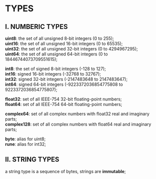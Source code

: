 # **TYPES**

## **I. NUMBERIC TYPES**
**uint8**: the set of all unsigned 8-bit integers (0 to 255);  
**uint16**: the set of all unsigned 16-bit integers (0 to 65535);  
**uint32**: the set of all unsigned 32-bit integers (0 to 4294967295);  
**uint64**: the set of all unsigned 64-bit integers (0 to 18446744073709551615);  

**int8**: the set of signed 8-bit integers (-128 to 127);  
**int16**: signed 16-bit integers (-32768 to 32767);  
**int32**: signed 32-bit integers (-2147483648 to 2147483647);  
**int64**: signed 64-bit integers (-9223372036854775808 to 9223372036854775807);  

**float32**: set of all IEEE-754 32-bit floating-point numbers;  
**float64**: set of all IEEE-754 64-bit floating-point numbers;  

**complex64**: set of all complex numbers with float32 real and imaginary parts;  
**complex128**: set of all complex numbers with float64 real and imaginary parts;  

**byte**: alias for uint8;  
**rune**: alias for int32;  

## **II. STRING TYPES**
a string type is a sequence of bytes, strings are **immutable**;


